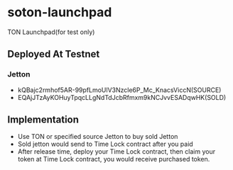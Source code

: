 # soton-launchpad

TON Launchpad(for test only)

## Deployed At Testnet

### Jetton

- kQBajc2rmhof5AR-99pfLmoUlV3Nzcle6P_Mc_KnacsViccN(SOURCE)
- EQAjJTzAyKOHuyTpqcLLgNdTdJcbRfmxm9kNCJvvESADqwHK(SOLD)

## Implementation

- Use TON or specified source Jetton to buy sold Jetton
- Sold jetton would send to Time Lock contract after you paid
- After release time, deploy your Time Lock contract, then claim your token at Time Lock contract, you would receive
  purchased token.
